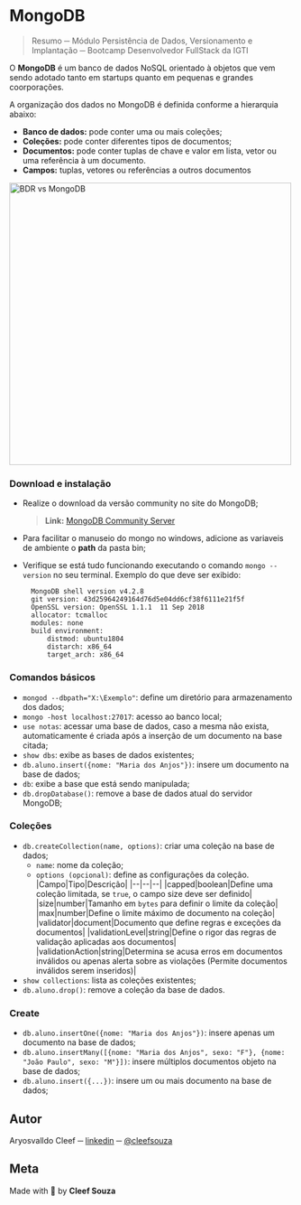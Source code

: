 # MongoDB
> Resumo ─ Módulo Persistência de Dados, Versionamento e Implantação ─ Bootcamp Desenvolvedor FullStack da IGTI

O **MongoDB** é um banco de dados NoSQL orientado à objetos que vem sendo adotado tanto em startups quanto em pequenas e grandes coorporações.

A organização dos dados no MongoDB é definida conforme a hierarquia abaixo:

- **Banco de dados:** pode conter uma ou mais coleções;
- **Coleções:** pode conter diferentes tipos de documentos;
- **Documentos:** pode conter tuplas de chave e valor em lista, vetor ou uma
referência à um documento.
- **Campos:** tuplas, vetores ou referências a outros documentos

<img src="https://d2m498l008ebpa.cloudfront.net/2017/07/sql-nosql.png" title="BDR vs MongoDB" width=500/>

### Download e instalação
- Realize o download da versão community no site do MongoDB;
  > **Link:** [MongoDB Community Server](https://www.mongodb.com/try/download/community)

- Para facilitar o manuseio do mongo no windows, adicione as variaveis de ambiente o **path** da pasta bin;

- Verifique se está tudo funcionando executando o comando `mongo --version` no seu terminal. Exemplo do que deve ser exibido:
  ```shell
    MongoDB shell version v4.2.8
    git version: 43d25964249164d76d5e04dd6cf38f6111e21f5f
    OpenSSL version: OpenSSL 1.1.1  11 Sep 2018
    allocator: tcmalloc
    modules: none
    build environment:
        distmod: ubuntu1804
        distarch: x86_64
        target_arch: x86_64
  ```

### Comandos básicos
- `mongod --dbpath="X:\Exemplo"`: define um diretório para armazenamento dos dados;
- `mongo -host localhost:27017`: acesso ao banco local;
- `use notas`: acessar uma base de dados, caso a mesma não exista, automaticamente é criada após a inserção de um documento na base citada;
- `show dbs`: exibe as bases de dados existentes;
- `db.aluno.insert({nome: "Maria dos Anjos"})`: insere um documento na base de dados;
- `db`: exibe a base que está sendo manipulada;
- `db.dropDatabase()`: remove a base de dados atual do servidor MongoDB;

### Coleções
- `db.createCollection(name, options)`: criar uma coleção na base de dados;
  - `name`: nome da coleção;
  - `options (opcional)`: define as configurações da coleção.
    |Campo|Tipo|Descrição|
    |--|--|--|
    |capped|boolean|Define uma coleção limitada, se `true`, o campo size deve ser definido|
    |size|number|Tamanho em `bytes` para definir o limite da coleção|
    |max|number|Define o limite máximo de documento na coleção|
    |validator|document|Documento que define regras e exceções da documentos|
    |validationLevel|string|Define o rigor das regras de validação aplicadas aos documentos|
    |validationAction|string|Determina se acusa erros em documentos inválidos ou apenas alerta sobre as violações (Permite documentos inválidos serem inseridos)|
- `show collections`: lista as coleções existentes;
- `db.aluno.drop()`: remove a coleção da base de dados.

### Create
- `db.aluno.insertOne({nome: "Maria dos Anjos"})`: insere apenas um documento na base de dados;
- `db.aluno.insertMany([{nome: "Maria dos Anjos", sexo: "F"}, {nome: "João Paulo", sexo: "M"}])`: insere múltiplos documentos objeto na base de dados;
- `db.aluno.insert({...})`: insere um ou mais documento na base de dados;


## Autor
Aryosvalldo Cleef ─ [linkedin](https://www.linkedin.com/in/aryosvalldo-cleef/) ─ [@cleefsouza](https://github.com/cleefsouza)

## Meta
Made with 💚 by **Cleef Souza**
